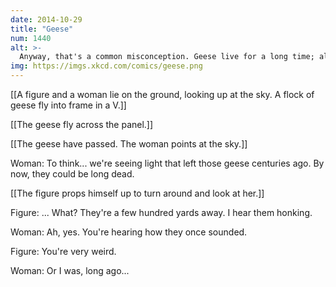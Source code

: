 ```yaml
---
date: 2014-10-29
title: "Geese"
num: 1440
alt: >-
  Anyway, that's a common misconception. Geese live for a long time; all the ones we can see will probably keep flying around for billions of years before they explode.
img: https://imgs.xkcd.com/comics/geese.png
---
```

[[A figure and a woman lie on the ground, looking up at the sky. A flock of geese fly into frame in a V.]]

[[The geese fly across the panel.]]

[[The geese have passed. The woman points at the sky.]]

Woman: To think... we're seeing light that left those geese centuries ago. By now, they could be long dead.

[[The figure props himself up to turn around and look at her.]]

Figure: ... What? They're a few hundred yards away. I hear them honking.

Woman: Ah, yes. You're hearing how they once sounded.

Figure: You're very weird.

Woman: Or I was, long ago...

